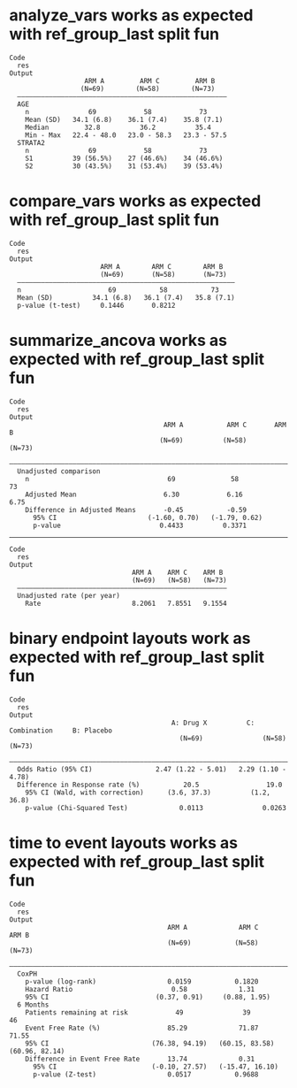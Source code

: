 # analyze_vars works as expected with ref_group_last split fun

    Code
      res
    Output
                       ARM A         ARM C         ARM B   
                      (N=69)        (N=58)        (N=73)   
      —————————————————————————————————————————————————————
      AGE                                                  
        n               69            58            73     
        Mean (SD)   34.1 (6.8)    36.1 (7.4)    35.8 (7.1) 
        Median         32.8          36.2          35.4    
        Min - Max   22.4 - 48.0   23.0 - 58.3   23.3 - 57.5
      STRATA2                                              
        n               69            58            73     
        S1          39 (56.5%)    27 (46.6%)    34 (46.6%) 
        S2          30 (43.5%)    31 (53.4%)    39 (53.4%) 

# compare_vars works as expected with ref_group_last split fun

    Code
      res
    Output
                           ARM A        ARM C        ARM B   
                           (N=69)       (N=58)       (N=73)  
      ———————————————————————————————————————————————————————
      n                      69           58           73    
      Mean (SD)          34.1 (6.8)   36.1 (7.4)   35.8 (7.1)
      p-value (t-test)     0.1446       0.8212               

# summarize_ancova works as expected with ref_group_last split fun

    Code
      res
    Output
                                           ARM A           ARM C       ARM B 
                                          (N=69)          (N=58)       (N=73)
      ———————————————————————————————————————————————————————————————————————
      Unadjusted comparison                                                  
        n                                   69              58           73  
        Adjusted Mean                      6.30            6.16         6.75 
        Difference in Adjusted Means       -0.45           -0.59             
          95% CI                       (-1.60, 0.70)   (-1.79, 0.62)         
          p-value                         0.4433          0.3371             

---

    Code
      res
    Output
                                   ARM A    ARM C    ARM B 
                                   (N=69)   (N=58)   (N=73)
      —————————————————————————————————————————————————————
      Unadjusted rate (per year)                           
        Rate                       8.2061   7.8551   9.1554

# binary endpoint layouts work as expected with ref_group_last split fun

    Code
      res
    Output
                                             A: Drug X          C: Combination     B: Placebo
                                               (N=69)               (N=58)           (N=73)  
      ———————————————————————————————————————————————————————————————————————————————————————
      Odds Ratio (95% CI)                2.47 (1.22 - 5.01)   2.29 (1.10 - 4.78)             
      Difference in Response rate (%)           20.5                 19.0                    
        95% CI (Wald, with correction)      (3.6, 37.3)          (1.2, 36.8)                 
        p-value (Chi-Squared Test)             0.0113               0.0263                   

# time to event layouts works as expected with ref_group_last split fun

    Code
      res
    Output
                                            ARM A             ARM C            ARM B     
                                            (N=69)           (N=58)            (N=73)    
      ———————————————————————————————————————————————————————————————————————————————————
      CoxPH                                                                              
        p-value (log-rank)                  0.0159           0.1820                      
        Hazard Ratio                         0.58             1.31                       
        95% CI                           (0.37, 0.91)     (0.88, 1.95)                   
      6 Months                                                                           
        Patients remaining at risk            49               39                46      
        Event Free Rate (%)                 85.29             71.87            71.55     
        95% CI                          (76.38, 94.19)   (60.15, 83.58)    (60.96, 82.14)
        Difference in Event Free Rate       13.74             0.31                       
          95% CI                        (-0.10, 27.57)   (-15.47, 16.10)                 
          p-value (Z-test)                  0.0517           0.9688                      

